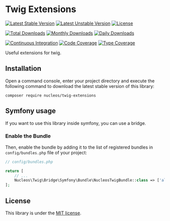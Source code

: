 Twig Extensions
===============
[![Latest Stable Version](https://poser.pugx.org/nucleos/twig-extensions/v/stable)](https://packagist.org/packages/nucleos/twig-extensions)
[![Latest Unstable Version](https://poser.pugx.org/nucleos/twig-extensions/v/unstable)](https://packagist.org/packages/nucleos/twig-extensions)
[![License](https://poser.pugx.org/nucleos/twig-extensions/license)](LICENSE.md)

[![Total Downloads](https://poser.pugx.org/nucleos/twig-extensions/downloads)](https://packagist.org/packages/nucleos/twig-extensions)
[![Monthly Downloads](https://poser.pugx.org/nucleos/twig-extensions/d/monthly)](https://packagist.org/packages/nucleos/twig-extensions)
[![Daily Downloads](https://poser.pugx.org/nucleos/twig-extensions/d/daily)](https://packagist.org/packages/nucleos/twig-extensions)

[![Continuous Integration](https://github.com/nucleos/nucleos-twig-extensions/workflows/Continuous%20Integration/badge.svg)](https://github.com/nucleos/nucleos-twig-extensions/actions)
[![Code Coverage](https://codecov.io/gh/nucleos/nucleos-twig-extensions/branch/main/graph/badge.svg)](https://codecov.io/gh/nucleos/nucleos-twig-extensions)
[![Type Coverage](https://shepherd.dev/github/nucleos/nucleos-twig-extensions/coverage.svg)](https://shepherd.dev/github/nucleos/nucleos-twig-extensions)

Useful extensions for twig.

## Installation

Open a command console, enter your project directory and execute the following command to download the latest stable version of this library:

```
composer require nucleos/twig-extensions
```

## Symfony usage

If you want to use this library inside symfony, you can use a bridge.

### Enable the Bundle

Then, enable the bundle by adding it to the list of registered bundles in `config/bundles.php` file of your project:

```php
// config/bundles.php

return [
    // ...
    Nucleos\Twig\Bridge\Symfony\Bundle\NucleosTwigBundle::class => ['all' => true],
];
```

## License

This library is under the [MIT license](LICENSE.md).

